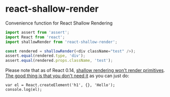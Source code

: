 # react-shallow-render
Convenience function for React Shallow Rendering

```js
import assert from 'assert';
import React from 'react';
import shallowRender from 'react-shallow-render';

const rendered = shallowRender(<div className="test" />);
assert.equal(rendered.type, 'div');
assert.equal(rendered.props.className, 'test');
```

Please note that as of React 0.14, [shallow rendering won't render
primitives](https://github.com/facebook/react/issues/4721).
[The good thing is that you don't need it](https://github.com/facebook/react/issues/4721#issuecomment-135923690)
as you can just do:

```
var el = React.createElement('h1', {}, 'Hello');
console.log(el);
```

